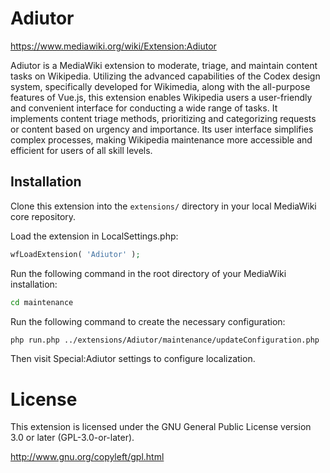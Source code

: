 # Adiutor

https://www.mediawiki.org/wiki/Extension:Adiutor

Adiutor is a MediaWiki extension to moderate, triage, and maintain content tasks on Wikipedia. Utilizing the advanced
capabilities of the Codex design system, specifically developed for Wikimedia, along with the all-purpose features of
Vue.js, this extension enables Wikipedia users a user-friendly and convenient interface for conducting a wide range of
tasks. It implements content triage methods, prioritizing and categorizing requests or content based on urgency and
importance. Its user interface simplifies complex processes, making Wikipedia maintenance more accessible and efficient
for users of all skill levels.

## Installation

Clone this extension into the `extensions/` directory in your local MediaWiki core repository.

Load the extension in LocalSettings.php:

```php
wfLoadExtension( 'Adiutor' );
```
Run the following command in the root directory of your MediaWiki installation:
```bash
cd maintenance
```
Run the following command to create the necessary configuration:
```bash
php run.php ../extensions/Adiutor/maintenance/updateConfiguration.php
```

Then visit Special:Adiutor settings to configure localization.


# License

This extension is licensed under the GNU General Public License version 3.0 or later (GPL-3.0-or-later).

http://www.gnu.org/copyleft/gpl.html
